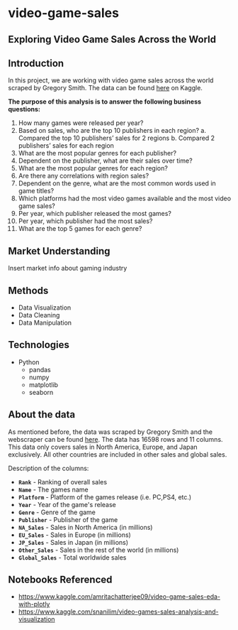 # video-game-sales

## Exploring Video Game Sales Across the World

## Introduction
In this project, we are working with video game sales across the world scraped by Gregory Smith. The data can be found [here](https://www.kaggle.com/gregorut/videogamesales) on Kaggle. 

**The purpose of this analysis is to answer the following business questions:**
1. How many games were released per year?
2. Based on sales, who are the top 10 publishers in each region?
    a. Compared the top 10 publishers’ sales for 2 regions
    b. Compared 2 publishers’ sales for each region
3. What are the most popular genres for each publisher?
4. Dependent on the publisher, what are their sales over time?
5. What are the most popular genres for each region?
6. Are there any correlations with region sales?
7. Dependent on the genre, what are the most common words used in game titles?
8. Which platforms had the most video games available and the most video game sales?
9. Per year, which publisher released the most games?
10. Per year, which publisher had the most sales?
11. What are the top 5 games for each genre?

## Market Understanding
Insert market info about gaming industry

## Methods
- Data Visualization
- Data Cleaning
- Data Manipulation

## Technologies
- Python
    - pandas
    - numpy
    - matplotlib
    - seaborn
    
## About the data
As mentioned before, the data was scraped by Gregory Smith and the webscraper can be found [here](https://github.com/GregorUT/vgchartzScrape). The data has 16598 rows and 11 columns. This data only covers sales in North America, Europe, and Japan exclusively. All other countries are included in other sales and global sales.

Description of the columns:
- **`Rank`** - Ranking of overall sales
- **`Name`** - The games name
- **`Platform`** - Platform of the games release (i.e. PC,PS4, etc.)
- **`Year`** - Year of the game's release
- **`Genre`** - Genre of the game
- **`Publisher`** - Publisher of the game
- **`NA_Sales`** - Sales in North America (in millions)
- **`EU_Sales`** - Sales in Europe (in millions)
- **`JP_Sales`** - Sales in Japan (in millions)
- **`Other_Sales`** - Sales in the rest of the world (in millions)
- **`Global_Sales`** - Total worldwide sales

## Notebooks Referenced
- https://www.kaggle.com/amritachatterjee09/video-game-sales-eda-with-plotly
- https://www.kaggle.com/snanilim/video-games-sales-analysis-and-visualization
